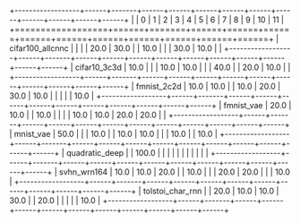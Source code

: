 +------------------+------+-------+------+------+------+------+------+------+------+------+------+------+
|                  | 0    | 1     | 2    | 3    | 4    | 5    | 6    | 7    | 8    | 9    | 10   | 11   |
+==================+======+=======+======+======+======+======+======+======+======+======+======+======+
| cifar100_allcnnc |      |       |      | 20.0 | 30.0 |      | 10.0 |      |      | 30.0 | 10.0 |      |
+------------------+------+-------+------+------+------+------+------+------+------+------+------+------+
| cifar10_3c3d     | 10.0 |       |      | 10.0 | 10.0 |      |      | 40.0 |      | 20.0 | 10.0 |      |
+------------------+------+-------+------+------+------+------+------+------+------+------+------+------+
| fmnist_2c2d      | 10.0 | 10.0  |      | 10.0 | 20.0 | 30.0 | 10.0 |      |      |      |      | 10.0 |
+------------------+------+-------+------+------+------+------+------+------+------+------+------+------+
| fmnist_vae       | 20.0 | 10.0  |      | 10.0 |      |      |      | 10.0 | 10.0 | 20.0 | 20.0 |      |
+------------------+------+-------+------+------+------+------+------+------+------+------+------+------+
| mnist_vae        | 50.0 |       |      | 10.0 |      | 10.0 | 10.0 |      |      | 10.0 |      | 10.0 |
+------------------+------+-------+------+------+------+------+------+------+------+------+------+------+
| quadratic_deep   |      | 100.0 |      |      |      |      |      |      |      |      |      |      |
+------------------+------+-------+------+------+------+------+------+------+------+------+------+------+
| svhn_wrn164      | 10.0 | 10.0  | 20.0 |      | 10.0 |      |      | 20.0 | 20.0 |      |      | 10.0 |
+------------------+------+-------+------+------+------+------+------+------+------+------+------+------+
| tolstoi_char_rnn |      | 20.0  | 10.0 | 10.0 | 30.0 |      | 20.0 |      |      |      |      | 10.0 |
+------------------+------+-------+------+------+------+------+------+------+------+------+------+------+